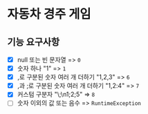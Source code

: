 # 자동차 경주 게임

## 기능 요구사항

- [X] null 또는 빈 문자열 => `0`
- [X] 숫자 하나 "1" => `1`
- [X] ,로 구분된 숫자 여러 개 더하기 "1,2,3" => `6`
- [X] ,과 ;로 구분된 숫자 여러 개 더하기 "1,2:4" => `7`
- [X] 커스텀 구분자 "\\;\n1;2;5" => `8`
- [ ] 숫자 이외의 값 또는 음수 => `RuntimeException`
